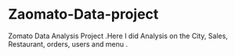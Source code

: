 # Zaomato-Data-project
Zomato Data Analysis Project .Here I did Analysis on  the City, Sales, Restaurant, orders, users and menu .
